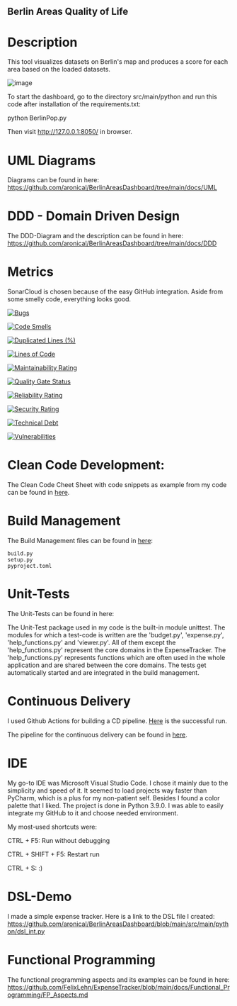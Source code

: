 ## Berlin Areas Quality of Life


# Description

This tool visualizes datasets on Berlin's map and produces a score for each area based on the loaded datasets.


![image](https://user-images.githubusercontent.com/73293783/152703893-8cdbdb76-374a-4c54-b41d-91146a847249.png)


To start the dashboard, go to the directory src/main/python and run this code after installation of the requirements.txt:

python BerlinPop.py

Then visit http://127.0.0.1:8050/ in browser.

# UML Diagrams

Diagrams can be found in here: https://github.com/aronical/BerlinAreasDashboard/tree/main/docs/UML


# DDD - Domain Driven Design

The DDD-Diagram and the description can be found in here: https://github.com/aronical/BerlinAreasDashboard/tree/main/docs/DDD

# Metrics

SonarCloud is chosen because of the easy GitHub integration. Aside from some smelly code, everything looks good.

[![Bugs](https://sonarcloud.io/api/project_badges/measure?project=aronical_BerlinAreasDashboard&metric=bugs)](https://sonarcloud.io/summary/new_code?id=aronical_BerlinAreasDashboard)

[![Code Smells](https://sonarcloud.io/api/project_badges/measure?project=aronical_BerlinAreasDashboard&metric=code_smells)](https://sonarcloud.io/summary/new_code?id=aronical_BerlinAreasDashboard)

[![Duplicated Lines (%)](https://sonarcloud.io/api/project_badges/measure?project=aronical_BerlinAreasDashboard&metric=duplicated_lines_density)](https://sonarcloud.io/summary/new_code?id=aronical_BerlinAreasDashboard)

[![Lines of Code](https://sonarcloud.io/api/project_badges/measure?project=aronical_BerlinAreasDashboard&metric=ncloc)](https://sonarcloud.io/summary/new_code?id=aronical_BerlinAreasDashboard)

[![Maintainability Rating](https://sonarcloud.io/api/project_badges/measure?project=aronical_BerlinAreasDashboard&metric=sqale_rating)](https://sonarcloud.io/summary/new_code?id=aronical_BerlinAreasDashboard)

[![Quality Gate Status](https://sonarcloud.io/api/project_badges/measure?project=aronical_BerlinAreasDashboard&metric=alert_status)](https://sonarcloud.io/summary/new_code?id=aronical_BerlinAreasDashboard)

[![Reliability Rating](https://sonarcloud.io/api/project_badges/measure?project=aronical_BerlinAreasDashboard&metric=reliability_rating)](https://sonarcloud.io/summary/new_code?id=aronical_BerlinAreasDashboard)

[![Security Rating](https://sonarcloud.io/api/project_badges/measure?project=aronical_BerlinAreasDashboard&metric=security_rating)](https://sonarcloud.io/summary/new_code?id=aronical_BerlinAreasDashboard)

[![Technical Debt](https://sonarcloud.io/api/project_badges/measure?project=aronical_BerlinAreasDashboard&metric=sqale_index)](https://sonarcloud.io/summary/new_code?id=aronical_BerlinAreasDashboard)

[![Vulnerabilities](https://sonarcloud.io/api/project_badges/measure?project=aronical_BerlinAreasDashboard&metric=vulnerabilities)](https://sonarcloud.io/summary/new_code?id=aronical_BerlinAreasDashboard)

# Clean Code Development:

The Clean Code Cheet Sheet with code snippets as example from my code can be found in [here](https://github.com/aronical/BerlinAreasDashboard/blob/main/docs/CleanCode_Cheat.jpg).

# Build Management

The Build Management files can be found in [here](https://github.com/aronical/BerlinAreasDashboard/tree/main/src/main/python):

    build.py 
    setup.py 
    pyproject.toml 


# Unit-Tests

The Unit-Tests can be found in here: 


The Unit-Test package used in my code is the built-in module unittest. The modules for which a test-code is written are the 'budget.py', 'expense.py', 'help_functions.py' and 'viewer.py'. All of them except the 'help_functions.py' represent the core domains in the ExpenseTracker. The 'help_functions.py' represents functions which are often used in the whole application and are shared between the core domains. The tests get automatically started and are integrated in the build management.


# Continuous Delivery

I used Github Actions for building a CD pipeline. [Here](https://github.com/aronical/BerlinAreasDashboard/blob/main/docs/CD_Success.png) is the successful run.

The pipeline for the continuous delivery can be found in [here](https://github.com/aronical/BerlinAreasDashboard/blob/main/.github/workflows/python-app.yml). 

 

# IDE

My go-to IDE was Microsoft Visual Studio Code. I chose it mainly due to the simplicity and speed of it. It seemed to load projects way faster than PyCharm, which is a plus for my non-patient self. Besides I found a color palette that I liked. The project is done in Python 3.9.0. I was able to easily integrate my GitHub to it and choose needed environment.

My most-used shortcuts were:

CTRL + F5: Run without debugging

CTRL + SHIFT + F5: Restart run

CTRL + S: :)


# DSL-Demo

I made a simple expense tracker. Here is a link to the DSL file I created: https://github.com/aronical/BerlinAreasDashboard/blob/main/src/main/python/dsl_int.py


# Functional Programming

The functional programming aspects and its examples can be found in here: https://github.com/FelixLehn/ExpenseTracker/blob/main/docs/Functional_Programming/FP_Aspects.md
